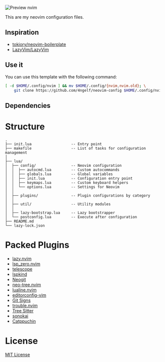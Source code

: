 ![Preview nvim](https://github.com/4ngelf/neovim-config/assets/32184965/568faae0-ffdf-4e1a-8f55-8179aae04a1a)

This are my neovim configuration files.

## Inspiration

- [tokiory/neovim-boilerplate](https://github.com/tokiory/neovim-boilerplate/)
- [LazyVim/LazyVim](https://github.com/LazyVim/LazyVim)

## Use it

You can use this template with the following command:

```bash
[ -d $HOME/.config/nvim ] && mv $HOME/.config/{nvim,nvim.old}; \
    git clone https://github.com/4ngelf/neovim-config $HOME/.config/nvim
```

## Dependencies

<!-- dependency -->

<!-- TODO: Make a list of dependencies -->

<!-- dependency-end -->

# Structure

```
.
├── init.lua                  -- Entry point
├── makefile                  -- List of tasks for configuration management
│
├── lua/
│  ├── config/                -- Neovim configuration
│  │  ├── autocmd.lua         -- Custom autocommands
│  │  ├── globals.lua         -- Global variables
│  │  ├── init.lua            -- Configuration entry point
│  │  ├── keymaps.lua         -- Custom keyboard helpers
│  │  └── options.lua         -- Settings for Neovim
│  │
│  ├── plugins/               -- Plugin configurations by category
│  │
│  ├── util/                  -- Utility modules
│  │
│  ├── lazy-bootstrap.lua     -- Lazy bootstrapper
│  └── postconfig.lua         -- Execute after configuration
├── README.md
└── lazy-lock.json
```

# Packed Plugins

<!-- plugins -->

- [lazy.nvim](https://github.com/folke/lazy.nvim)
- [lsp_zero.nvim](https://github.com/VonHeikemen/lsp-zero.nvim)
- [telescope](https://github.com/nvim-telescope/telescope.nvim)
- [lspkind](https://github.com/onsails/lspkind.nvim)
- [Neogit](https://github.com/NeogitOrg/neogit)
- [neo-tree.nvim](https://github.com/nvim-neo-tree/neo-tree.nvim)
- [lualine.nvim](https://github.com/nvim-lualine/lualine.nvim)
- [editorconfig-vim](https://github.com/editorconfig/editorconfig-vim)
- [Git Signs](https://github.com/lewis6991/gitsigns.nvim)
- [trouble.nvim](https://github.com/folke/trouble.nvim)
- [Tree Sitter](https://github.com/tree-sitter/tree-sitter)
- [sonokai](https://github.com/sainnhe/sonokai)
- [Catppuchin](https://github.com/catppuccin/nvim)

<!-- plugins-end -->

# License

[MIT License](./LICENSE)
